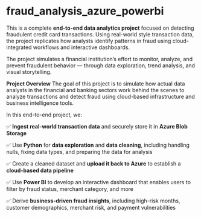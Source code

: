 # fraud_analysis_azure_powerbi

This is a complete **end-to-end data analytics project** focused on detecting fraudulent credit card transactions.
Using real-world style transaction data, the project replicates how analysts identify patterns in fraud using cloud-integrated workflows and interactive dashboards.

The project simulates a financial institution’s effort to monitor, analyze, and prevent fraudulent behavior — through data exploration, trend analysis, and visual storytelling.

**Project Overview**
The goal of this project is to simulate how actual data analysts in the financial and banking sectors work behind the scenes to analyze transactions and detect fraud using cloud-based infrastructure and business intelligence tools.

In this end-to-end project, we:

✅ **Ingest real-world transaction data** and securely store it in **Azure Blob Storage**

✅ Use **Python** for **data exploration** and **data cleaning**, including handling nulls, fixing data types, and preparing the data for analysis

✅ Create a cleaned dataset and **upload it back to Azure** to establish a **cloud-based data pipeline**

✅ Use **Power BI** to develop an interactive dashboard that enables users to filter by fraud status, merchant category, and more

✅ Derive **business-driven fraud insights**, including high-risk months, customer demographics, merchant risk, and payment vulnerabilities


